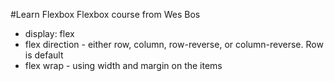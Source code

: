 #Learn Flexbox
Flexbox course from Wes Bos
- display: flex
- flex direction - either row, column, row-reverse, or column-reverse.  Row is default
- flex wrap - using width and margin on the items
